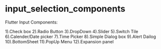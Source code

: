 # input_selection_components

Flutter Input Components:

1).Check box
2).Radio Button
3).DropDown
4).Slider
5).Switch Tile
6).Calender/Date picker
7).Time Picker
8).Simple Dialog box
9).Alert Dailog
10).BottomSheet
11).PopUp Menu
12).Expansion panel
